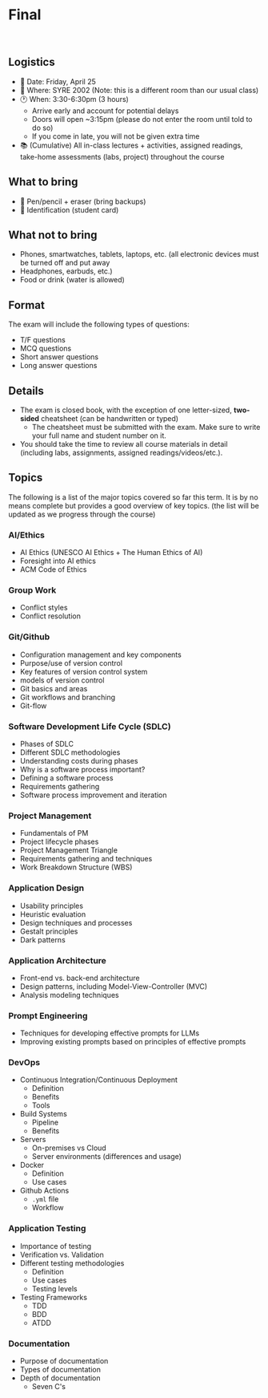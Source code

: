 # Final

<br>

## Logistics
- 📅 Date: Friday, April 25
- 📍 Where: SYRE 2002 (Note: this is a different room than our usual class)
- 🕐 When: 3:30-6:30pm (3 hours)
  - Arrive early and account for potential delays
  - Doors will open ~3:15pm (please do not enter the room until told to do so)
  - If you come in late, you will not be given extra time
- 📚 (Cumulative) All in-class lectures + activities, assigned readings, take-home assessments (labs, project) throughout the course

## What to bring
- 📝 Pen/pencil + eraser (bring backups)
- 🪪 Identification (student card)

## What not to bring
- Phones, smartwatches, tablets, laptops, etc. (all electronic devices must be turned off and put away
- Headphones, earbuds, etc.)
- Food or drink (water is allowed)

## Format

The exam will include the following types of questions:

- T/F questions 
- MCQ questions
- Short answer questions
- Long answer questions 

## Details

- The exam is closed book, with the exception of one letter-sized, **two-sided** cheatsheet (can be handwritten or typed)
  - The cheatsheet must be submitted with the exam. Make sure to write your full name and student number on it.
- You should take the time to review all course materials in detail (including labs, assignments, assigned readings/videos/etc.).

## Topics

The following is a list of the major topics covered so far this term. It is by no means complete but provides a good overview of key topics. (the list will be updated as we progress through the course)

### AI/Ethics
- AI Ethics (UNESCO AI Ethics + The Human Ethics of AI)
- Foresight into AI ethics 
- ACM Code of Ethics
  
### Group Work
- Conflict styles
- Conflict resolution

### Git/Github
- Configuration management and key components
- Purpose/use of version control
- Key features of version control system 
- models of version control
- Git basics and areas
- Git workflows and branching
- Git-flow 

### Software Development Life Cycle (SDLC)
- Phases of SDLC
- Different SDLC methodologies
- Understanding costs during phases
- Why is a software process important?
- Defining a software process
- Requirements gathering
- Software process improvement and iteration

### Project Management
- Fundamentals of PM
- Project lifecycle phases
- Project Management Triangle 
- Requirements gathering and techniques 
- Work Breakdown Structure (WBS) 

### Application Design
- Usability principles
- Heuristic evaluation
- Design techniques and processes
- Gestalt principles
- Dark patterns
  
### Application Architecture
- Front-end vs. back-end architecture
- Design patterns, including Model-View-Controller (MVC)
- Analysis modeling techniques

### Prompt Engineering
- Techniques for developing effective prompts for LLMs
- Improving existing prompts based on principles of effective prompts

### DevOps
- Continuous Integration/Continuous Deployment
  - Definition
  - Benefits
  - Tools
- Build Systems
  - Pipeline
  - Benefits
- Servers
  - On-premises vs Cloud
  - Server environments (differences and usage)
- Docker
  - Definition
  - Use cases
- Github Actions
  - `.yml` file
  - Workflow

### Application Testing
- Importance of testing
- Verification vs. Validation
- Different testing methodologies
  - Definition
  - Use cases
  - Testing levels 
- Testing Frameworks
  - TDD
  - BDD
  - ATDD

### Documentation
- Purpose of documentation
- Types of documentation
- Depth of documentation
  - Seven C's